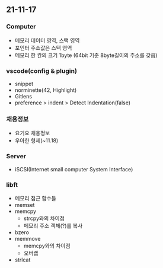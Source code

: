 ## 21-11-17
### Computer
- 메모리 데이터 영역, 스택 영역
- 포인터 주소값은 스택 영역
- 메모리 한 칸의 크기 1byte (64bit 기준 8byte길이의 주소를 갖음)
### vscode(config & plugin)
- snippet
- norminette(42, Highlight)
- Gitlens
- preference > indent > Detect Indentation(false)
### 채용정보
- 요기요 채용정보
- 우아한 형제(~11.18)

### Server
- iSCSI(Internet small computer System Interface)
	
### libft
- 메모리 접근 함수들
- memset
- memcpy
	- strcpy와의 차이점
	- 메모리 주소 객체(?)를 복사
- bzero
- memmove
	- memcpy와의 차이점
	- 오버랩
- strlcat